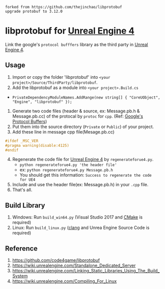 ```
forked from https://github.com/thejinchao/libprotobuf
upgrade protobuf to 3.12.0
```
libprotobuf for [Unreal Engine 4][]
=====

Link the google's `protocol bufffers` library as the third party in [Unreal Engine 4][].

Usage
-----

1. Import or copy the folder 'libprotobuf' into `<your project>/Source/ThirdParty/libprotobuf`.
1. Add the libprotobuf as a module into `<your project>.Build.cs`
  * `PrivateDependencyModuleNames.AddRange(new string[] { "CoreUObject", "Engine", "libprotobuf" });`
1. Generate two code files (header & source, ex: Message.pb.h & Message.pb.cc) of the protocal by `protoc` for `cpp`. (Ref: [Google's Protocol Buffers][])
1. Put them into the source directory (`Private` or `Public`) of your project.
1. Add these line in message cpp file(Mesage.pb.cc)
  ```C++
  #ifdef _MSC_VER
  #pragma warning(disable:4125)
  #endif
  ```    
4. Regenerate the code file for [Unreal Engine 4][] by `regenerateforue4.py`.
    * `python regenerateforue4.py 'the header file'`
    * ex: `python regenerateforue4.py Message.pb.h`
    * You should get this information: `Success to regenerate the code for UE4`
5. Include and use the header file(ex: Message.pb.h) in your `.cpp` file.
6. That's all.

Build Library
-----
1. Windows: Run `build_win64.py` (Visual Studio 2017 and [CMake][] is required)
1. Linux: Run `build_linux.py` ([clang][] and Unrea Engine Source Code is required)

Reference
-----
1. https://github.com/code4game/libprotobuf
1. https://wiki.unrealengine.com/Standalone_Dedicated_Server
1. https://wiki.unrealengine.com/Linking_Static_Libraries_Using_The_Build_System
1. https://wiki.unrealengine.com/Compiling_For_Linux

[Unreal Engine 4]: https://www.unrealengine.com/
[Google's Protocol Buffers]: https://developers.google.com/protocol-buffers/
[CMake]:http://www.cmake.org
[clang]:https://wiki.unrealengine.com/Compiling_For_Linux

